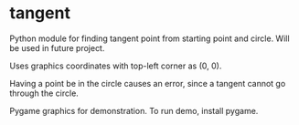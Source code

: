# tangent
Python module for finding tangent point from starting point and circle. Will be used in future project.

Uses graphics coordinates with top-left corner as (0, 0).

Having a point be in the circle causes an error, since a tangent cannot go through the circle.

Pygame graphics for demonstration. To run demo, install pygame.
